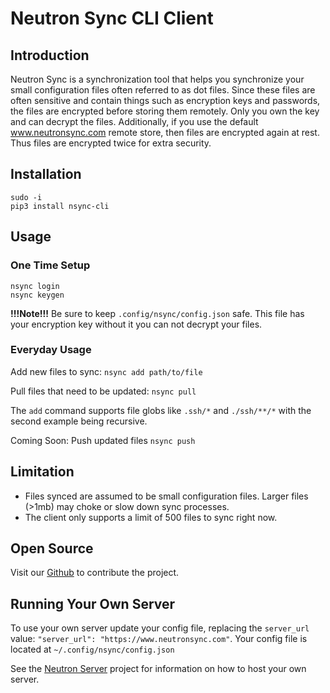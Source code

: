 # Neutron Sync CLI Client

## Introduction

Neutron Sync is a synchronization tool that helps you synchronize your small configuration files often referred to as dot files. Since these files are often sensitive and contain things such as encryption keys and passwords, the files are encrypted before storing them remotely. Only you own the key and can decrypt the files. Additionally, if you use the default www.neutronsync.com remote store, then files are encrypted again at rest. Thus files are encrypted twice for extra security.

## Installation

```
sudo -i
pip3 install nsync-cli
```

## Usage

### One Time Setup

```
nsync login
nsync keygen
```

**!!!Note!!!** Be sure to keep `.config/nsync/config.json` safe. This file has your encryption key without it you can not decrypt your files.

### Everyday Usage

Add new files to sync: `nsync add path/to/file`

Pull files that need to be updated: `nsync pull`

The `add` command supports file globs like `.ssh/*` and `./ssh/**/*` with the second example being recursive.

Coming Soon: Push updated files `nsync push`

## Limitation

- Files synced are assumed to be small configuration files. Larger files (>1mb) may choke or slow down sync processes.
- The client only supports a limit of 500 files to sync right now.

## Open Source

Visit our [Github](https://github.com/neutron-sync/nsync-cli) to contribute the project.

## Running Your Own Server

To use your own server update your config file, replacing the `server_url` value: `"server_url": "https://www.neutronsync.com"`. Your config file is located at `~/.config/nsync/config.json`

See the [Neutron Server](https://github.com/neutron-sync/nsync-server) project for information on how to host your own server.
